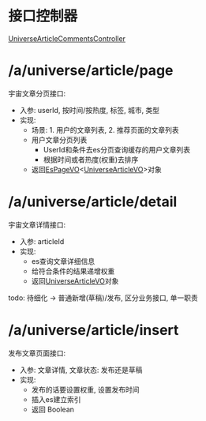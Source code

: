 # 接口控制器
[UniverseArticleCommentsController](..%2F..%2F..%2F..%2Ftalent-universe%2Fsrc%2Fmain%2Fjava%2Fcom%2Ftalent%2Fcrows%2Funiverse%2Fcontroller%2Fapp%2FUniverseArticleCommentsController.java)

# /a/universe/article/page

宇宙文章分页接口:
- 入参: userId, 按时间/按热度, 标签, 城市, 类型
- 实现:
    - 场景: 1. 用户的文章列表, 2. 推荐页面的文章列表
    - 用户文章分页列表
      - UserId和条件去es分页查询缓存的用户文章列表
      - 根据时间或者热度(权重)去排序 
    - 返回[EsPageVO](..%2F..%2F..%2F..%2Ftalent-api%2Ftalent-api-search%2Fsrc%2Fmain%2Fjava%2Fcom%2Ftalent%2Fcrows%2Fapi%2Fsearch%2Fvo%2FEsPageVO.java)<[UniverseArticleVO](..%2F..%2F..%2F..%2Ftalent-universe%2Fsrc%2Fmain%2Fjava%2Fcom%2Ftalent%2Fcrows%2Funiverse%2Fvo%2FUniverseArticleVO.java)>对象


# /a/universe/article/detail

宇宙文章详情接口:
- 入参: articleId
- 实现: 
  - es查询文章详细信息
  - 给符合条件的结果递增权重
  - 返回[UniverseArticleVO](..%2F..%2F..%2F..%2Ftalent-universe%2Fsrc%2Fmain%2Fjava%2Fcom%2Ftalent%2Fcrows%2Funiverse%2Fvo%2FUniverseArticleVO.java)对象


todo: 待细化 -> 普通新增(草稿)/发布, 区分业务接口, 单一职责
# /a/universe/article/insert

发布文章页面接口: 
- 入参: 文章详情, 文章状态: 发布还是草稿
- 实现: 
  - 发布的话要设置权重, 设置发布时间
  - 插入es建立索引
  - 返回 Boolean